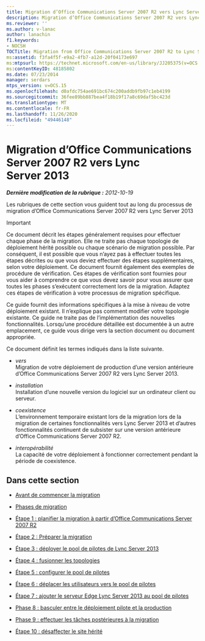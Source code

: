 ```yaml
---
title: Migration d’Office Communications Server 2007 R2 vers Lync Server 2013
description: Migration d’Office Communications Server 2007 R2 vers Lync Server 2013.
ms.reviewer: ''
ms.author: v-lanac
author: lanachin
f1.keywords:
- NOCSH
TOCTitle: Migration from Office Communications Server 2007 R2 to Lync Server 2013
ms:assetid: f3fa4f5f-e9a2-4fb7-a12d-20f04173e697
ms:mtpsurl: https://technet.microsoft.com/en-us/library/JJ205375(v=OCS.15)
ms:contentKeyID: 48185802
ms.date: 07/23/2014
manager: serdars
mtps_version: v=OCS.15
ms.openlocfilehash: d0afdc754ae691bc674c200addb9fb97c1eb4199
ms.sourcegitcommit: 36fee89bb887bea4f18b19f17a8c69daf5bc423d
ms.translationtype: MT
ms.contentlocale: fr-FR
ms.lasthandoff: 11/26/2020
ms.locfileid: "49446148"
---
```

# <a name="migration-from-office-communications-server-2007-r2-to-lync-server-2013"></a>Migration d’Office Communications Server 2007 R2 vers Lync Server 2013

<div data-xmlns="http://www.w3.org/1999/xhtml">

<div class="topic" data-xmlns="http://www.w3.org/1999/xhtml" data-msxsl="urn:schemas-microsoft-com:xslt" data-cs="https://msdn.microsoft.com/">

<div data-asp="https://msdn2.microsoft.com/asp">



</div>

<div id="mainSection">

<div id="mainBody">

<span> </span>

_**Dernière modification de la rubrique :** 2012-10-19_

Les rubriques de cette section vous guident tout au long du processus de migration d’Office Communications Server 2007 R2 vers Lync Server 2013

<div>


> [!IMPORTANT]  
> Ce document décrit les étapes généralement requises pour effectuer chaque phase de la migration. Elle ne traite pas chaque topologie de déploiement hérité possible ou chaque scénario de migration possible. Par conséquent, il est possible que vous n’ayez pas à effectuer toutes les étapes décrites ou que vous deviez effectuer des étapes supplémentaires, selon votre déploiement. Ce document fournit également des exemples de procédure de vérification. Ces étapes de vérification sont fournies pour vous aider à comprendre ce que vous devez savoir pour vous assurer que toutes les phases s’exécutent correctement lors de la migration. Adaptez ces étapes de vérification à votre processus de migration spécifique.



</div>

Ce guide fournit des informations spécifiques à la mise à niveau de votre déploiement existant. Il n’explique pas comment modifier votre topologie existante. Ce guide ne traite pas de l’implémentation des nouvelles fonctionnalités. Lorsqu’une procédure détaillée est documentée à un autre emplacement, ce guide vous dirige vers la section document ou document appropriée.

Ce document définit les termes indiqués dans la liste suivante.

  - *vers*  
    Migration de votre déploiement de production d’une version antérieure d’Office Communications Server 2007 R2 vers Lync Server 2013.

<!-- end list -->

  - *installation*  
    Installation d’une nouvelle version du logiciel sur un ordinateur client ou serveur.

<!-- end list -->

  - *coexistence*  
    L’environnement temporaire existant lors de la migration lors de la migration de certaines fonctionnalités vers Lync Server 2013 et d’autres fonctionnalités continuent de subsister sur une version antérieure d’Office Communications Server 2007 R2.

<!-- end list -->

  - *interopérabilité*  
    La capacité de votre déploiement à fonctionner correctement pendant la période de coexistence.

<div>

## <a name="in-this-section"></a>Dans cette section

  - [Avant de commencer la migration](before-you-begin-the-migration.md)

  - [Phases de migration](migration-phases.md)

  - [Étape 1 : planifier la migration à partir d’Office Communications Server 2007 R2](phase-1-plan-your-migration-from-office-communications-server-2007-r2.md)

  - [Étape 2 : Préparer la migration](phase-2-prepare-for-migration.md)

  - [Étape 3 : déployer le pool de pilotes de Lync Server 2013](phase-3-deploy-lync-server-2013-pilot-pool.md)

  - [Étape 4 : fusionner les topologies](phase-4-merge-topologies.md)

  - [Étape 5 : configurer le pool de pilotes](phase-5-configure-the-pilot-pool.md)

  - [Étape 6 : déplacer les utilisateurs vers le pool de pilotes](phase-6-move-users-to-the-pilot-pool.md)

  - [Étape 7 : ajouter le serveur Edge Lync Server 2013 au pool de pilotes](phase-7-add-lync-server-2013-edge-server-to-pilot-pool.md)

  - [Phase 8 : basculer entre le déploiement pilote et la production](phase-8-move-from-pilot-deployment-into-production.md)

  - [Phase 9 : effectuer les tâches postérieures à la migration](phase-9-complete-post-migration-tasks.md)

  - [Étape 10 : désaffecter le site hérité](phase-10-decommission-legacy-site.md)

</div>

</div>

<span> </span>

</div>

</div>

</div>


